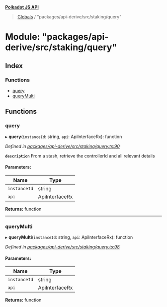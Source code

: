 **[Polkadot JS API](../README.md)**

> [Globals](../globals.md) / "packages/api-derive/src/staking/query"

# Module: "packages/api-derive/src/staking/query"

## Index

### Functions

* [query](_packages_api_derive_src_staking_query_.md#query)
* [queryMulti](_packages_api_derive_src_staking_query_.md#querymulti)

## Functions

### query

▸ **query**(`instanceId`: string, `api`: ApiInterfaceRx): function

*Defined in [packages/api-derive/src/staking/query.ts:90](https://github.com/polkadot-js/api/blob/f778bf32e/packages/api-derive/src/staking/query.ts#L90)*

**`description`** From a stash, retrieve the controllerId and all relevant details

#### Parameters:

Name | Type |
------ | ------ |
`instanceId` | string |
`api` | ApiInterfaceRx |

**Returns:** function

___

### queryMulti

▸ **queryMulti**(`instanceId`: string, `api`: ApiInterfaceRx): function

*Defined in [packages/api-derive/src/staking/query.ts:98](https://github.com/polkadot-js/api/blob/f778bf32e/packages/api-derive/src/staking/query.ts#L98)*

#### Parameters:

Name | Type |
------ | ------ |
`instanceId` | string |
`api` | ApiInterfaceRx |

**Returns:** function
